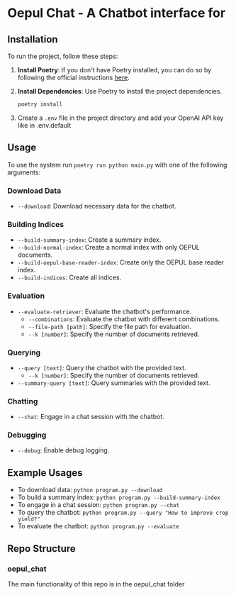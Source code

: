 # Oepul Chat - A Chatbot interface for 

## Installation

To run the project, follow these steps:

1. **Install Poetry**: If you don't have Poetry installed, you can do so by following the official instructions [here](https://python-poetry.org/docs/).

2. **Install Dependencies**: Use Poetry to install the project dependencies.

    ```bash
    poetry install
    ```

3. Create a `.env` file in the project directory and add your OpenAI API key like in .env.default


## Usage

To use the system run `poetry run python main.py` with one of the following arguments:

### Download Data
- `--download`: Download necessary data for the chatbot.

### Building Indices
- `--build-summary-index`: Create a summary index.
- `--build-normal-index`: Create a normal index with only OEPUL documents. 
- `--build-oepul-base-reader-index`: Create only the OEPUL base reader index.
- `--build-indices`: Create all indices.

### Evaluation
- `--evaluate-retriever`: Evaluate the chatbot's performance.
  - `--combinations`: Evaluate the chatbot with different combinations.
  - `--file-path [path]`: Specify the file path for evaluation.
  - `--k [number]`: Specify the number of documents retrieved.

### Querying
- `--query [text]`: Query the chatbot with the provided text.
  - `--k [number]`: Specify the number of documents retrieved.
- `--summary-query [text]`: Query summaries with the provided text.

### Chatting
- `--chat`: Engage in a chat session with the chatbot.

### Debugging
- `--debug`: Enable debug logging.

## Example Usages
- To download data: `python program.py --download`
- To build a summary index: `python program.py --build-summary-index`
- To engage in a chat session: `python program.py --chat`
- To query the chatbot: `python program.py --query "How to improve crop yield?"`
- To evaluate the chatbot: `python program.py --evaluate`

## Repo Structure

### oepul_chat 

The main functionality of this repo is in the oepul_chat folder